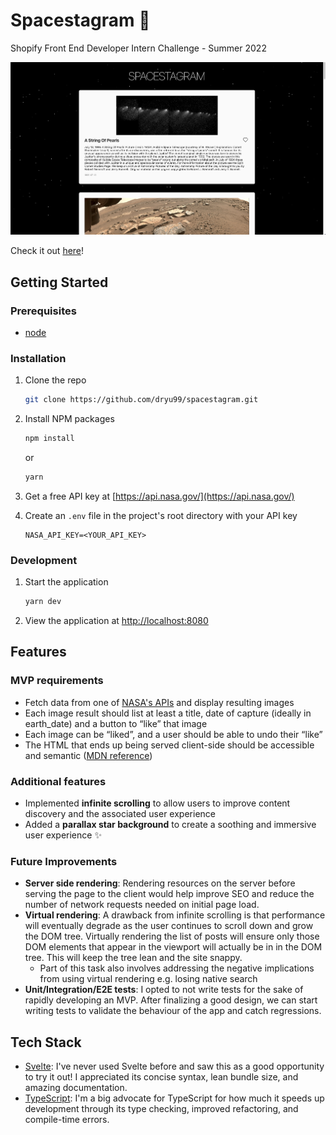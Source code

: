 # Spacestagram 🚀

Shopify Front End Developer Intern Challenge - Summer 2022

![screenshot of app](./screenshot.png)

Check it out [here](https://spacestagram-dryu99.vercel.app/)!

## Getting Started

### Prerequisites

- [node](https://nodejs.org/en/download/)

### Installation

1. Clone the repo

   ```sh
   git clone https://github.com/dryu99/spacestagram.git
   ```

2. Install NPM packages

   ```sh
   npm install
   ```

   or

   ```sh
   yarn
   ```

3. Get a free API key at [https://api.nasa.gov/](https://api.nasa.gov/)
4. Create an `.env` file in the project's root directory with your API key

   ```
   NASA_API_KEY=<YOUR_API_KEY>
   ```

### Development

1. Start the application

   ```sh
   yarn dev
   ```

2. View the application at [http://localhost:8080](http://localhost:8080)

## Features

### MVP requirements

- Fetch data from one of [NASA's APIs](https://api.nasa.gov) and display resulting images
- Each image result should list at least a title, date of capture (ideally in earth_date) and a button to “like” that image
- Each image can be “liked”, and a user should be able to undo their “like”
- The HTML that ends up being served client-side should be accessible and semantic ([MDN reference](https://developer.mozilla.org/en-US/docs/Learn/Accessibility/HTML))

### Additional features

- Implemented **infinite scrolling** to allow users to improve content discovery and the associated user experience
- Added a **parallax star background** to create a soothing and immersive user experience ✨

### Future Improvements

- **Server side rendering**: Rendering resources on the server before serving the page to the client would help improve SEO and reduce the number of network requests needed on initial page load.
- **Virtual rendering**: A drawback from infinite scrolling is that performance will eventually degrade as the user continues to scroll down and grow the DOM tree. Virtually rendering the list of posts will ensure only those DOM elements that appear in the viewport will actually be in in the DOM tree. This will keep the tree lean and the site snappy.
  - Part of this task also involves addressing the negative implications from using virtual rendering e.g. losing native search
- **Unit/Integration/E2E tests**: I opted to not write tests for the sake of rapidly developing an MVP. After finalizing a good design, we can start writing tests to validate the behaviour of the app and catch regressions.

## Tech Stack

- [Svelte](https://svelte.dev/): I've never used Svelte before and saw this as a good opportunity to try it out! I appreciated its concise syntax, lean bundle size, and amazing documentation.
- [TypeScript](https://www.typescriptlang.org/): I'm a big advocate for TypeScript for how much it speeds up development through its type checking, improved refactoring, and compile-time errors.